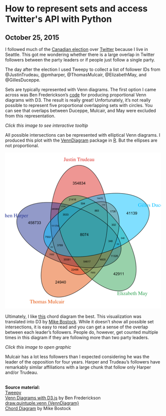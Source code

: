# How to represent sets and access Twitter's API with Python
## October 25, 2015

I followed much of the <a href="https://en.wikipedia.org/wiki/Canadian_federal_election,_2015">Canadian election</a> over <a href="https://twitter.com/">Twitter</a> because I live in Seattle. This got me wondering whether there is a large overlap in Twitter followers between the party leaders or if people just follow a single party.

The day after the election I used Tweepy to collect a list of follower IDs from @JustinTrudeau, @pmharper, @ThomasMulcair, @ElizabethMay, and @GillesDuceppe.

Sets are typically represented with Venn diagrams. The first option I came across was Ben Frederickson’s <a href="https://github.com/benfred/venn.js">code</a> for producing proportional Venn diagrams with D3. The result is really great! Unfortunately, it’s not really possible to represent five proportional overlapping sets with circles. You can see that overlaps between Duceppe, Mulcair, and May were excluded from this representation.

<i>Click this image to see interactive tooltip</i>

All possible intersections can be represented with elliptical Venn diagrams. I produced this plot with the <a href="https://cran.r-project.org/web/packages/VennDiagram/">VennDiagram</a> package in <a href="https://cran.r-project.org/">R</a>. But the ellipses are not proportional.

<img src="https://github.com/hmvantol/venn-followers/blob/master/venn_followers_R.svg">

Ultimately, I like <a href="http://circos.ca/">this</a> chord diagram the best. This visualization was translated into D3 by <a href="http://bl.ocks.org/mbostock/4062006">Mike Bostock</a>. While it doesn’t show all possible set intersections, it is easy to read and you can get a sense of the overlap between each leader’s followers. People do, however, get counted multiple times in this diagram if they are following more than two party leaders.

<i>Click this image to open graphic</i>

Mulcair has a lot less followers than I expected considering he was the leader of the opposition for four years. Harper and Trudeau’s followers have remarkably similar affiliations with a large chunk that follow only Harper and/or Trudeau.

<br>
<b>Source material:</b>
<br><a href="http://www.tweepy.org/">Tweepy</a>
<br><a href="http://www.benfrederickson.com/venn-diagrams-with-d3.js/">Venn Diagrams with D3.js</a> by Ben Frederickson
<br><a href="https://cran.r-project.org/web/packages/VennDiagram/VennDiagram.pdf">draw.quintuple.venn {VennDiagram}</a>
<br><a href="http://bl.ocks.org/mbostock/4062006">Chord Diagram</a> by Mike Bostock
